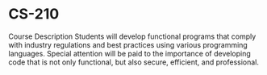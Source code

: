 # CS-210
Course Description
Students will develop functional programs that comply with industry regulations and best practices using various programming languages. Special attention will be paid to the importance of developing code that is not only functional, but also secure, efficient, and professional.
